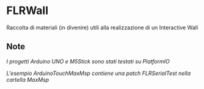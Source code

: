 # FLRWall
Raccolta di materiali (in divenire) utili alla realizzazione di un Interactive Wall

## Note

*I progetti Arduino UNO e M5Stick sono stati testati su PlatformIO*

*L'esempio ArduinoTouchMaxMsp contiene una patch FLRSerialTest nella cartella MaxMsp*
